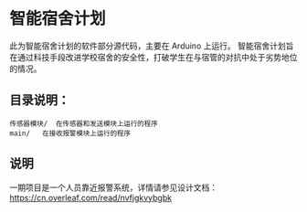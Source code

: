 # 智能宿舍计划

此为智能宿舍计划的软件部分源代码，主要在 Arduino 上运行。
智能宿舍计划旨在通过科技手段改进学校宿舍的安全性，打破学生在与宿管的对抗中处于劣势地位的情况。

## 目录说明：
```
传感器模块/	在传感器和发送模块上运行的程序
main/	在接收报警模块上运行的程序
```

## 说明
一期项目是一个人员靠近报警系统，详情请参见设计文档：https://cn.overleaf.com/read/nvfjgkvybgbk